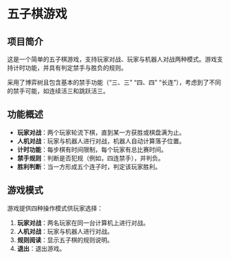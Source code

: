 # 五子棋游戏

## 项目简介

这是一个简单的五子棋游戏，支持玩家对战、玩家与机器人对战两种模式。游戏支持计时功能，并具有判定禁手与胜负的规则。

采用了博弈树且包含基本的禁手功能（“三、三” “四、四” “长连”），考虑到了不同的禁手可能，如连续活三和跳跃活三。
## 功能概述

- **玩家对战**：两个玩家轮流下棋，直到某一方获胜或棋盘满为止。
- **人机对战**：玩家与机器人进行对战，机器人自动计算落子位置。
- **计时功能**：每步棋有时间限制，每个玩家有总比赛时间。
- **禁手规则**：判断是否犯规（例如，四连禁手），并判负。
- **胜利判断**：当一方形成五个连子时，判定该玩家胜利。

## 游戏模式

游戏提供四种操作模式供玩家选择：

1. **玩家对战**：两名玩家在同一台计算机上进行对战。
2. **人机对战**：玩家与机器人进行对战。
3. **规则阅读**：显示五子棋的规则说明。
4. **退出**：退出游戏。

